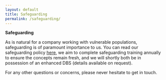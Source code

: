 ```yaml
---
layout: default
title: Safeguarding
permalink: /safeguarding/
---
```


**Safeguarding**


As is natural for a company working with vulnerable populations, safeguarding is of paramount importance to us. You can read our safeguarding policy [here](https://github.com/STEAMengineers/STEAMengineers.github.io/blob/ff1a9724f2732379f4f2098f6f7bed9b5ff45232/_pages/STEAM%20Engineers%20CIC%20Safeguarding%20Policy.pdf), we aim to complete safeguarding training annually to ensure the concepts remain fresh, and we will shortly both be in possession of an enhanced DBS (details available on request).

For any other questions or concerns, please never hesitate to get in touch.
